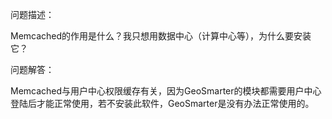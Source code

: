 问题描述：

Memcached的作用是什么？我只想用数据中心（计算中心等），为什么要安装它？


问题解答：

Memcached与用户中心权限缓存有关，因为GeoSmarter的模块都需要用户中心登陆后才能正常使用，若不安装此软件，GeoSmarter是没有办法正常使用的。
